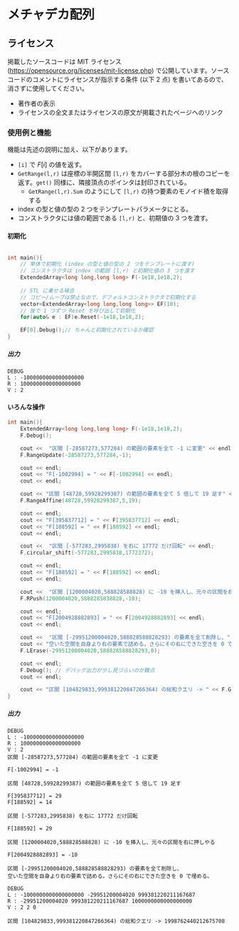 # メチャデカ配列

## ライセンス
掲載したソースコードは MIT ライセンス (https://opensource.org/licenses/mit-license.php) で公開しています。ソースコードのコメントにライセンスが指示する条件 (以下 $2$ 点) を書いてあるので、消さずに使用してください。

- 著作者の表示
- ライセンスの全文またはライセンスの原文が掲載されたページへのリンク




### 使用例と機能
機能は先述の説明に加え、以下があります。
- `[i]` で $F[i]$ の値を返す。
- `GetRange(l,r)` は座標の半開区間 `[l,r)` をカバーする部分木の根のコピーを返す。`get()` 同様に、隣接頂点のポインタは封印されている。
    - `GetRange(l,r).Sum` のようにして `[l,r)` の持つ要素のモノイド積を取得する
- index の型と値の型の 2 つをテンプレートパラメータにとる。
- コンストラクタには値の範囲である `[l,r)` と、初期値の 3 つを渡す。

#### 初期化
```cpp

int main(){
    // 単体で初期化 (index の型と値の型の 2 つをテンプレートに渡す)
    // コンストラクタは index の範囲 [l,r) と初期化値の 3 つを渡す
    ExtendedArray<long long,long long> F(-1e18,1e18,2);
    
    // STL に乗せる場合
    // コピー/ムーブは禁止なので、デフォルトコンストラクタで初期化する
    vector<ExtendedArray<long long,long long>> EF(10);
    // 後で 1 つずつ Reset を呼び出して初期化
    for(auto& e : EF)e.Reset(-1e18,1e18,2);

    EF[0].Debug();// ちゃんと初期化されているか確認
}
```
##### 出力
```
DEBUG
L : -1000000000000000000 
R : 1000000000000000000 
V : 2 
```


#### いろんな操作
```cpp
int main(){
    ExtendedArray<long long,long long> F(-1e18,1e18,2);
    F.Debug();

    cout <<  "区間 [-28587273,577284) の範囲の要素を全て -1 に変更" << endl;
    F.RangeUpdate(-28587273,577284,-1);

    cout << endl;
    cout << "F[-1002994] = " << F[-1002994] << endl;
    cout << endl;

    cout << "区間 [48728,59928299387) の範囲の要素を全て 5 倍して 19 足す" << endl;
    F.RangeAffine(48728,59928299387,5,19);

    cout << endl;
    cout << "F[395837712] = " << F[395837712] << endl;
    cout << "F[188592] = " << F[188592] << endl;
    cout << endl;

    cout <<  "区間 [-577283,2995838) を右に 17772 だけ回転" << endl;
    F.circular_shift(-577283,2995838,1772372);

    cout << endl;
    cout << "F[188592] = " << F[188592] << endl;
    cout << endl;

    cout <<  "区間 [1200004020,588828588828) に -10 を挿入し、元々の区間を右に押しやる" << endl;
    F.RPush(1200004020,5888285838828,-10);

    cout << endl;
    cout << "F[2004928882893] = " << F[2004928882893] << endl;
    cout << endl;

    cout <<  "区間 [-29951200004020,588828588828293) の要素を全て削除し、" << endl;
    cout << "空いた空間を自身より右の要素で詰める。さらにその右にできた空きを 0 で埋める。" << endl;
    F.LErase(-29951200004020,588828588828293,0);

    cout << endl;
    F.Debug(); // デバッグ出力が少し見づらいのが難点
    cout << endl;

    cout << "区間 [104829833,999381220847266364) の総和クエリ -> " << F.GetRange(104829833,999381220847266364).Sum << endl;
}
```
##### 出力
```
DEBUG
L : -1000000000000000000 
R : 1000000000000000000 
V : 2 
区間 [-28587273,577284) の範囲の要素を全て -1 に変更

F[-1002994] = -1

区間 [48728,59928299387) の範囲の要素を全て 5 倍して 19 足す

F[395837712] = 29
F[188592] = 14

区間 [-577283,2995838) を右に 17772 だけ回転

F[188592] = 29

区間 [1200004020,588828588828) に -10 を挿入し、元々の区間を右に押しやる

F[2004928882893] = -10

区間 [-29951200004020,588828588828293) の要素を全て削除し、
空いた空間を自身より右の要素で詰める。さらにその右にできた空きを 0 で埋める。

DEBUG
L : -1000000000000000000 -29951200004020 999381220211167687 
R : -29951200004020 999381220211167687 1000000000000000000 
V : 2 2 0 

区間 [104829833,999381220847266364) の総和クエリ -> 1998762440212675708
```
